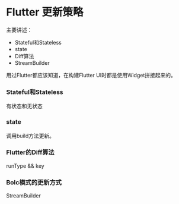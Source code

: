 # Flutter 更新策略

主要讲述：
* Stateful和Stateless
* state
* Diff算法
* StreamBuilder

用过Flutter都应该知道，在构建Flutter UI时都是使用Widget拼接起来的。

### Stateful和Stateless

有状态和无状态

### state

调用build方法更新。

### Flutter的Diff算法

runType && key

### Bolc模式的更新方式

StreamBuilder


